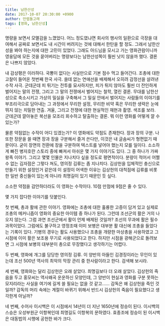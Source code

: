 ```yaml
---
title: 남한산성
date: 2017-10-07 20:30:00 +0900
author: 만렙돌고래
tags: [영화, 남한산성]
---
```


명량을 보면서 모멸감을 느꼈었다. 어느 정도였냐면 회사의 행사의 일환으로 극장을 대여해서 공짜로 보면서도 내 시간이 버려지는 것에 대해서 한탄을 할 정도. 그래서 남한산성을 봐야 하는지에 대한 고민이 있었다. 그래도 아드님을 모시고 가는 영화관람이니까 영웅담에 모든 것을 묻어버리는 명량보다는 남한산성쪽이 훨씬 낫지 않을까 했다. 결론은 나쁘지 않았다.

내 감상평은 이러하다. 국뽕이 없다는 사실만으로 기본 점수 먹고 들어간다. 조총에 대한 고찰이 들어온 첫번째 한국 사극. 쓸데 없는 연애선을 배제해서 오히려 감정선을 살려낸 수작 사극. 군데군데 피 튀기는 전투를 묘사하지만, 피가 튀지 않아도 훨씬 더 잔인하게 벌어지는 말의 전쟁, 그리고 그 말의 전쟁에서 벌어지는 철학, 열린 결론. 무대를 남한산성으로 축소시키고 가상의 밀실을 구축해서 그 밀실 안에서 벌어지는 사람들의 이야기를 부조리극으로 담아내는 그 과정에서 무리한 설정, 무리한 비약 혹은 무리한 생략은 눈에 뛰지 않는 치밀한 연출. 겨울, 그리고 전쟁에 대한 현실적인 재현과 촬영. 색조를 보라. 군데군데 깔아놓은 복선을 모조리 회수하고 탈출하는 결론. 뭐 이런 영화를 어떻게 깔 수 있는가?

물론 약점없는 수작이 어디 있겠는가? 이 영화에도 약점도 존재한다. 장과 장의 구분. 나 또한 장문을 쓸 때면 장과 장을 구분해서 즐겨 쓴다만, 이것은 내 글솜씨가 형편없기 때문이다. 굳이 장면의 전환에 장을 구분하여 텍스트를 넣어야 했는지 모를 일이다. 소소하게 빠진 병자호란 스토리 중에 빠져서 아쉬운 몇 가지 이야기도 있다. 그 중 하나가 가짜 왕족 이야기. 그리고 몇몇 인물은 지나치다 싶을 정도로 평면적이다. 분량이 적어서 어쩔 수 없는 김자점은 그렇다 쳐도, 영의정 김류는 좀 지나치다. 김상헌을 입체적인 충신으로 만들기 위한 설정인거 같은데 이 설정이 어색한 이유는 김상헌의 대척점에 김류를 비롯한 일반 중신들이 있는게 아니라 최명길이 있기 때문인 듯 싶다.

소소한 약점을 감안하더라도 이 영화는 수작이다. 10점 만점에 9점은 줄 수 있다.

몇 가지 잡다한 이야기를 덧붙인다.

첫 번째, 총과 활에 관한 이야기. 영화에는 조총에 대한 훌륭한 고증이 담겨 있고 실제로 조총의 메커니즘이 영화의 중요한 아이템 중 하나가 된다. 그런데 조선군의 활은 거의 나오지 않는다. 그럼 과연 조선군에서 활이 언제 배제된 것일까? 조선의 무과에 활은 필수과목이었다. 그럼에도 불구하고 영정조때 이미 보병은 대부분 활 대신에 조총을 들었다는 기록이 있다. 기병의 경우는 활도 사용했으나 조총을 개량한 마상총을 사용하였고 그 시점에 이미 활은 보조용 무기로 사용되었다고 한다. 하지만 시점을 광해군으로 돌려보면 그 시점에 보병의 대부분이 총으로 무장했다고 생각하기는 어렵다. 

두 번째, 영화에 개그를 담당한 영의정 김류. 이 양반의 아들인 김경징이라는 무인이 있는데 조선 500년 역사의 최악의 막장 관리 중 한사람이라고 한다. 검색해 보시라.

세 번째, 영화와는 달리 김상헌은 오래 살았다. 최명길보다 더 오래 살았다. 김상헌의 죽음을 두고 홍모씨는 역사왜곡 운운하신 모양인데, 그 양반이 현실과 영화를 구분 못하는 모지리라는 사실을 여기에 길게 쓸 필요는 없을 것 같고...... 감독은 왜 김상헌을 죽인 것일까? 감독의 머리 속에는 계절이 바뀌기 위해서 반드시 김상헌의 죽음이 필요했다고 생각한게 아닐까?

네 번째, 수어사 이시백은 이 시점에서 14년이 더 지난 1650년에 정승이 된다. 이시백의 스승은 오성부원군 이항복인데 최명길도 이항복의 문하였다. 효종조에 정승이 된 이시백은 대동법의 시행에 공헌한 바가 크다.




